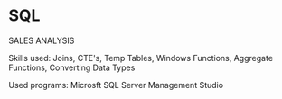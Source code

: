# SQL

SALES ANALYSIS

Skills used: Joins, CTE's, Temp Tables, Windows Functions, Aggregate Functions, Converting Data Types

Used programs:
Microsft SQL Server Management Studio

